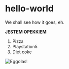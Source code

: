 # hello-world
We shall see how it goes, eh.

**JESTEM OPEKKIEM**
1. Pizza
2. Playstation5
3. Diet coke

![Eggolas!](/TenKomputer/Obrazy/Eggolas.jpg)

